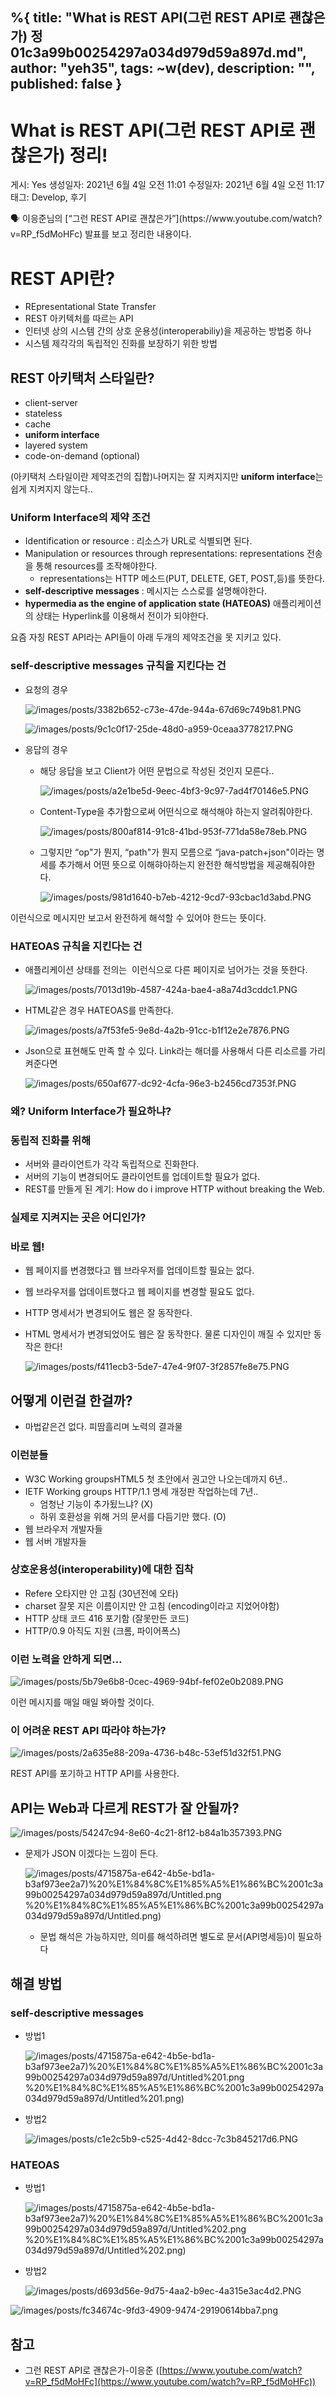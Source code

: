%{
title: "What is REST API(그런 REST API로 괜찮은가) 정 01c3a99b00254297a034d979d59a897d.md",
author: "yeh35",
tags: ~w(dev),
description: "",
published: false
}
---
# What is REST API(그런 REST API로 괜찮은가) 정리!

게시: Yes
생성일자: 2021년 6월 4일 오전 11:01
수정일자: 2021년 6월 4일 오전 11:17
태그: Develop, 후기

<aside>
🗣 이응준님의 [“그런 REST API로 괜찮은가”](https://www.youtube.com/watch?v=RP_f5dMoHFc) 발표를 보고 정리한 내용이다.

</aside>

# **REST API란?**

- REpresentational State Transfer
- REST 아키텍처를 따르는 API
- 인터넷 상의 시스템 간의 상호 운용성(interoperabiliy)을 제공하는 방법중 하나
- 시스템 제각각의 독립적인 진화를 보장하기 위한 방법

## **REST 아키택처 스타일란?**

- client-server
- stateless
- cache
- **uniform interface**
- layered system
- code-on-demand (optional)

(아키택처 스타일이란 제약조건의 집합)나머지는 잘 지켜지지만 **uniform interface**는 쉽게 지켜지지 않는다..

### **Uniform Interface의 제약 조건**

- Identification or resource : 리소스가 URL로 식별되면 된다.
- Manipulation or resources through representations: representations 전송을 통해 resources를 조작해야한다.
    - representations는 HTTP 메소드(PUT, DELETE, GET, POST,등)를 뜻한다.
- **self-descriptive messages** : 메시지는 스스로를 설명해야한다.
- **hypermedia as the engine of application state (HATEOAS)** 애플리케이션의 상태는 Hyperlink를 이용해서 전이가 되야한다.

요즘 자칭 REST API라는 API들이 아래 두개의 제약조건을 못 지키고 있다.

### **self-descriptive messages 규칙을 지킨다는 건**

- 요청의 경우
    
    ![/images/posts/3382b652-c73e-47de-944a-67d69c749b81.PNG](/images/posts/3382b652-c73e-47de-944a-67d69c749b81.PNG)
    
    ![/images/posts/9c1c0f17-25de-48d0-a959-0ceaa3778217.PNG](/images/posts/9c1c0f17-25de-48d0-a959-0ceaa3778217.PNG)
    
- 응답의 경우
    - 해당 응답을 보고 Client가 어떤 문법으로 작성된 것인지 모른다..
        
        ![/images/posts/a2e1be5d-9eec-4bf3-9c97-7ad4f70146e5.PNG](/images/posts/a2e1be5d-9eec-4bf3-9c97-7ad4f70146e5.PNG)
        
    - Content-Type을 추가함으로써 어떤식으로 해석해야 하는지 알려줘야한다.
        
        ![/images/posts/800af814-91c8-41bd-953f-771da58e78eb.PNG](/images/posts/800af814-91c8-41bd-953f-771da58e78eb.PNG)
        
    - 그렇지만 “op"가 뭔지, “path"가 뭔지 모름으로 “java-patch+json"이라는 명세를 추가해서 어떤 뜻으로 이해햐아하는지 완전한 해석방법을 제공해줘야한다.
        
        ![/images/posts/981d1640-b7eb-4212-9cd7-93cbac1d3abd.PNG](/images/posts/981d1640-b7eb-4212-9cd7-93cbac1d3abd.PNG)
        

이런식으로 메시지만 보고서 완전하게 해석할 수 있어야 한드는 뜻이다.

### **HATEOAS 규칙을 지킨다는 건**

- 애플리케이션 상태를 전의는  이런식으로 다른 페이지로 넘어가는 것을 뜻한다.
    
    ![/images/posts/7013d19b-4587-424a-bae4-a8a74d3cddc1.PNG](/images/posts/7013d19b-4587-424a-bae4-a8a74d3cddc1.PNG)
    
- HTML같은 경우 HATEOAS를 만족한다.
    
    ![/images/posts/a7f53fe5-9e8d-4a2b-91cc-b1f12e2e7876.PNG](/images/posts/a7f53fe5-9e8d-4a2b-91cc-b1f12e2e7876.PNG)
    
- Json으로 표현해도 만족 할 수 있다. Link라는 해더를 사용해서 다른 리소르를 가리켜준다면
    
    ![/images/posts/650af677-dc92-4cfa-96e3-b2456cd7353f.PNG](/images/posts/650af677-dc92-4cfa-96e3-b2456cd7353f.PNG)
    

### **왜? Uniform Interface가 필요하냐?**

### **동립적 진화를 위해**

- 서버와 클라이언트가 각각 독립적으로 진화한다.
- 서버의 기능이 변경되어도 클라이언트를 업데이트할 필요가 없다.
- REST를 만들게 된 계기: How do i improve HTTP without breaking the Web.

### **실제로 지켜지는 곳은 어디인가?**

### **바로 웹!**

- 웹 페이지를 변경했다고 웹 브라우저를 업데이트할 필요는 없다.
- 웹 브라우저를 업데이트했다고 웹 페이지를 변경할 필요도 없다.
- HTTP 명세서가 변경되어도 웹은 잘 동작한다.
- HTML 명세서가 변경되었어도 웹은 잘 동작한다. 물론 디자인이 깨질 수 있지만 동작은 한다!
    
    ![/images/posts/f411ecb3-5de7-47e4-9f07-3f2857fe8e75.PNG](/images/posts/f411ecb3-5de7-47e4-9f07-3f2857fe8e75.PNG)
    

## **어떻게 이런걸 한걸까?**

- 마법같은건 없다. 피땀흘리며 노력의 결과물

### **이런분들**

- W3C Working groupsHTML5 첫 초안에서 권고안 나오는데까지 6년..
- IETF Working groups HTTP/1.1 명세 개정판 작업하는데 7년..
    - 엄청난 기능이 추가됬느냐? (X)
    - 하위 호환성을 위해 거의 문서를 다듬기만 했다. (O)
- 웹 브라우저 개발자들
- 웹 서버 개발자들

### **상호운용성(interoperability)에 대한 집착**

- Refere 오타지만 안 고침 (30년전에 오타)
- charset 잘못 지은 이름이지만 안 고침 (encoding이라고 지었어야함)
- HTTP 상태 코드 416 포기함 (잘못만든 코드)
- HTTP/0.9 아직도 지원 (크롬, 파이어폭스)

### **이런 노력을 안하게 되면…**

![/images/posts/5b79e6b8-0cec-4969-94bf-fef02e0b2089.PNG](/images/posts/5b79e6b8-0cec-4969-94bf-fef02e0b2089.PNG)

이런 메시지를 매일 매일 봐아할 것이다.

### **이 어려운 REST API 따라야 하는가?**

![/images/posts/2a635e88-209a-4736-b48c-53ef51d32f51.PNG](/images/posts/2a635e88-209a-4736-b48c-53ef51d32f51.PNG)

REST API를 포기하고 HTTP API를 사용한다.

## **API는 Web과 다르게 REST가 잘 안될까?**

![/images/posts/54247c94-8e60-4c21-8f12-b84a1b357393.PNG](/images/posts/54247c94-8e60-4c21-8f12-b84a1b357393.PNG)

- 문제가 JSON 이겠다는 느낌이 든다.
    
    ![/images/posts/4715875a-e642-4b5e-bd1a-b3af973ee2a7)%20%E1%84%8C%E1%85%A5%E1%86%BC%2001c3a99b00254297a034d979d59a897d/Untitled.png](/images/posts/4715875a-e642-4b5e-bd1a-b3af973ee2a7)%20%E1%84%8C%E1%85%A5%E1%86%BC%2001c3a99b00254297a034d979d59a897d/Untitled.png)
    
    - 문법 해석은 가능하지만, 의미를 해석하려면 별도로 문서(API명세등)이 필요하다

## **해결 방법**

### **self-descriptive messages**

- 방법1
    
    ![/images/posts/4715875a-e642-4b5e-bd1a-b3af973ee2a7)%20%E1%84%8C%E1%85%A5%E1%86%BC%2001c3a99b00254297a034d979d59a897d/Untitled%201.png](/images/posts/4715875a-e642-4b5e-bd1a-b3af973ee2a7)%20%E1%84%8C%E1%85%A5%E1%86%BC%2001c3a99b00254297a034d979d59a897d/Untitled%201.png)
    

- 방법2
    
    ![/images/posts/c1e2c5b9-c525-4d42-8dcc-7c3b845217d6.PNG](/images/posts/c1e2c5b9-c525-4d42-8dcc-7c3b845217d6.PNG)
    

### **HATEOAS**

- 방법1
    
    ![/images/posts/4715875a-e642-4b5e-bd1a-b3af973ee2a7)%20%E1%84%8C%E1%85%A5%E1%86%BC%2001c3a99b00254297a034d979d59a897d/Untitled%202.png](/images/posts/4715875a-e642-4b5e-bd1a-b3af973ee2a7)%20%E1%84%8C%E1%85%A5%E1%86%BC%2001c3a99b00254297a034d979d59a897d/Untitled%202.png)
    
- 방법2
    
    ![/images/posts/d693d56e-9d75-4aa2-b9ec-4a315e3ac4d2.PNG](/images/posts/d693d56e-9d75-4aa2-b9ec-4a315e3ac4d2.PNG)
    

![/images/posts/fc34674c-9fd3-4909-9474-29190614bba7.png](/images/posts/fc34674c-9fd3-4909-9474-29190614bba7.png)

## **참고**

- 그런 REST API로 괜찮은가-이응준 ([https://www.youtube.com/watch?v=RP_f5dMoHFc](https://www.youtube.com/watch?v=RP_f5dMoHFc))